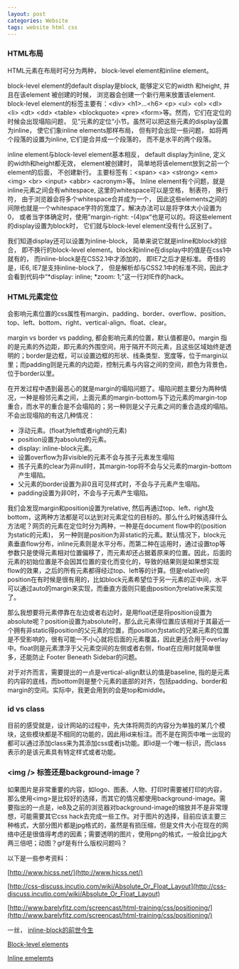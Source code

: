 ```yaml
---
layout: post
categories: Website
tags: website html css
---
```


### HTML布局

HTML元素在布局时可分为两种， block-level element和inline element。

block-level element的default display是block, 能够定义它的width 和height, 并且在该element 被创建的时候， 浏览器会创建一个新行用来放置该element. block-level element的标签主要有：&lt;div> &lt;h1>…&lt;h6> &lt;p> &lt;ul> &lt;ol> &lt;dl> &lt;li> &lt;dt> &lt;dd> &lt;table> &lt;blockquote> &lt;pre> &lt;form>等。然而，它们在定位的时候会出现塌陷问题， 见”元素的定位“小节。虽然可以把这些元素的display设置为inline， 使它们象inline elements那样布局， 但有时会出现一些问题， 如将两个段落的设置为inline, 它们是合并成一个段落的， 而不是水平的两个段落。

inline element与block-level element基本相反， default display为inline, 定义的width和height都无效， element被创建时， 简单地将该element放到之前一个element的后面， 不创建新行。 主要标签有：&lt;span> &lt;a> &lt;strong> &lt;em> &lt;img> &lt;br> &lt;input> &lt;abbr> &lt;acronym>等。 Inline element有个问题，就是inline元素之间会有whitespace, 这里的whitespace可以是空格， 制表符， 换行符， 由于浏览器会将多个whitespace合并成为一个， 因此这些elements之间的间隙也就是一个whitespace字符的宽度了。解决办法可以是将字体大小设置为0， 或者当字体确定时，使用”margin-right: -(4)px“也是可以的。将这些element的display设置为block时， 它们就与block-level element没有什么区别了。

我们知道display还可以设置为inline-block， 简单来说它就是inline和block的综合， 即不换行的block-level element。block和inline在display中的值是在css1中就有的， 而inline-block是在CSS2.1中才添加的， 即IE7之后才是标准。 奇怪的是，IE6, IE7是支持inline-block了， 但是解析却与CSS2.1中的标准不同，因此才会看到代码中“*display: inline; *zoom: 1;”这一行对IE作的hack。

### HTML元素定位

会影响元素位置的css属性有margin、padding、border、overflow、position、top、left、bottom、right、vertical-align、float、clear。

margin vs border vs padding, 都会影响元素的位置，默认值都是0。margin 指的是元素的外边距，即元素的外围空间，用于隔开不同元素，且这些区域始终是透明的；border是边框，可以设置边框的形状、线条类型、宽度等，位于margin以里；而padding则是元素的内边距，控制元素与内容之间的空间，颜色为背景色，位于border以里。

在开发过程中遇到最恶心的就是margin的塌陷问题了。塌陷问题主要分为两种情况，一种是相邻元素之间，上面元素的margin-bottom与下边元素的margin-top重合，而水平的重合是不会塌陷的；另一种则是父子元素之间的重合造成的塌陷。不会出现塌陷的有这几种情况：

* 浮动元素。(float为left或者right的元素)
* position设置为absolute的元素。
* display: inline-block元素。
* 设置overflow为非visible的元素不会与孩子元素发生塌陷
* 孩子元素的clear为非null时，其margin-top将不会与父元素的margin-bottom产生塌陷。
* 父元素的border设置为非0且可见样式时，不会与子元素产生塌陷。
* padding设置为非0时，不会与子元素产生塌陷。

我们会发现margin和position设置为relative, 然后再通过top、left、right及bottom，这两种方法都是可以达到对元素定位的目标的。那么什么时候选择什么方法呢？网页的元素在定位时分为两种，一种是在document flow中的(position为static的元素)， 另一种则是position为非static的元素。默认情况下，block元素垂直flow分布，inline元素则是水平分布，而第二种在运用时，通过设置top等参数只是使得元素相对位置偏移了，而元素却还占据着原来的位置。因此，后面的元素的初始位置是不会因其位置的变化而变化的，导致的结果则是如果想实现flow的效果，之后的所有元素都得经过top、left等的计算。但是relative的position在有时候是很有用的，比如block元素希望位于另一元素的正中间，水平可以通过auto的margin来实现，而垂直方面则只能由position为relative来实现了。

那么我想要将元素停靠在左边或者右边时，是用float还是将position设置为absolute呢？position设置为absolute时，那么此元素得位置应该相对于其最近一个拥有非static得position的父元素的位置，而position为static的兄弟元素的位置是不受影响的，很有可能一不小心就将后面的元素覆盖，因此更适合用于overlay中。float则是元素漂浮于父元素空间的左侧或者右侧，float在应用时就简单很多，还能防止 Footer Beneath Sidebar的问题。

对于对齐而言，需要提出的一点是vertical-align默认的值是baseline, 指的是元素的内容的底线，而bottom则是整个元素的底部的对齐，包括padding、border和margin的空间。实际中，我更会用到的会是top和middle。

### id vs class

目前的感受就是，设计网站的过程中，先大体将网页的内容分为单独的某几个模块，这些模块都是不相同的功能的，因此用id来标注。而不是在网页中唯一出现的都可以通过添加class来为其添加css或者js功能。即id是一个唯一标识，而class表示的是该元素具有特定样式或者功能。

### &lt;img /> 标签还是background-image？

如果图片是非常重要的内容，如logo、图表、人物、打印时需要被打印的内容，那么使用&lt;img>是比较好的选择，而其它的情况都使用background-image。需要指出的一点是，ie8及之前的浏览器对background-image的缩放并不是非常理想，可能需要其它css hack去完成一些工作。对于图片的选择，目前应该主要三种格式，大部分图片都是jpg格式的，虽然是有损压缩，但是文件大小在现在的网络中还是很值得考虑的因素；需要透明的图片，使用png的格式，一般会比jpg大两三倍吧；动图？gif是有什么版权问题吗？


以下是一些参考资料：

[http://www.hicss.net/](http://www.hicss.net/)

[http://css-discuss.incutio.com/wiki/Absolute_Or_Float_Layout](http://css-discuss.incutio.com/wiki/Absolute_Or_Float_Layout)

[http://www.barelyfitz.com/screencast/html-training/css/positioning/](http://www.barelyfitz.com/screencast/html-training/css/positioning/)

一丝， [inline-block的前世今生](http://ued.taobao.com/blog/2012/08/inline-block/)

[Block-level elements](https://developer.mozilla.org/en-US/docs/Web/HTML/Block-level_elements)

[Inline emelemts](https://developer.mozilla.org/en-US/docs/Web/HTML/Inline_elemente)
